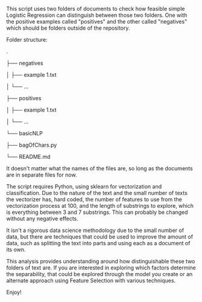 This script uses two folders of documents to check how feasible simple Logistic Regression can distinguish between those two folders. One with the positive examples called "positives" and the other called "negatives" which should be folders outside of the repository.

Folder structure:

.

├── negatives

│ ├── example 1.txt

│ └── ...

├── positives

│ ├── example 1.txt

│ └── ...

└── basicNLP

  ├── bagOfChars.py

  └── README.md


It doesn't matter what the names of the files are, so long as the documents are in separate files for now.

The script requires Python, using sklearn for vectorization and classification. Due to the nature of the text and the small number of texts the vectorizer has, hard coded, the number of features to use from the vectorization process at 100, and the length of substrings to explore, which is everything between 3 and 7 substrings. This can probably be changed without any negative effects.

It isn't a rigorous data science methodology due to the small number of data, but there are techniques that could be used to improve the amount of data, such as splitting the text into parts and using each as a document of its own.

This analysis provides understanding around how distinguishable these two folders of text are. If you are interested in exploring which factors determine the separability, that could be explored through the model you create or an alternate approach using Feature Selection with various techniques.

Enjoy!

